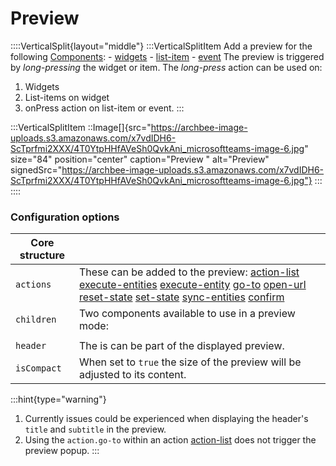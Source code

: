 # Preview

::::VerticalSplit{layout="middle"}
:::VerticalSplitItem
Add a preview for the following [Components](./Components.md):
\- [widgets](Widgets.md)
\- [list-item](./Components/list/list-item.md)
\- [event](./Components/event.md)
The preview is triggered by _long-pressing_ the widget or item. The _long-press_ action can be used on:

1. Widgets
2. List-items on widget
3. onPress action on list-item or event.
   :::

:::VerticalSplitItem
::Image[]{src="https://archbee-image-uploads.s3.amazonaws.com/x7vdIDH6-ScTprfmi2XXX/4T0YtpHHfAVeSh0QvkAni_microsoftteams-image-6.jpg" size="84" position="center" caption="Preview " alt="Preview" signedSrc="https://archbee-image-uploads.s3.amazonaws.com/x7vdIDH6-ScTprfmi2XXX/4T0YtpHHfAVeSh0QvkAni_microsoftteams-image-6.jpg"}
:::
::::

### Configuration options

| **Core structure** |                                                                                                                                                                                                                   |
| ------------------ | ----------------------------------------------------------------------------------------------------------------------------------------------------------------------------------------------------------------- |
| `actions`          | These can be added to the preview:&#xA;[action-list]()&#xA;[execute-entities]()&#xA;[execute-entity]()&#xA;[go-to]()&#xA;[open-url]()&#xA;[reset-state]()&#xA;[set-state]()&#xA;[sync-entities]()&#xA;[confirm]() |
| `children`         | Two components available to use in a preview mode:                                                                                                                                                                |
|                    |                                                                                                                                                                                                                   |
| `header`           | The is can be part of the displayed preview.                                                                                                                                                                      |
| `isCompact`        | When set to `true` the size of the preview will be adjusted to its content.                                                                                                                                       |

:::hint{type="warning"}

1. Currently issues could be experienced when displaying the header's `title` and `subtitle` in the preview.
2. Using the `action.go-to` within an action [action-list](./Actions/action-list.md) does not trigger the preview popup.
   :::
